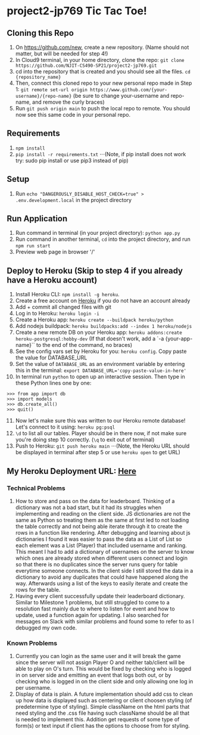 # project2-jp769 Tic Tac Toe!

## Cloning this Repo
1. On https://github.com/new, create a new repository. (Name should not matter, but will be needed for step 4!)
2. In Cloud9 terminal, in your home directory, clone the repo: `git clone https://github.com/NJIT-CS490-SP21/project2-jp769.git`
3. cd into the repository that is created and you should see all the files. `cd {repository_name}`
4. Then, connect this cloned repo to your new personal repo made in Step 1: `git remote set-url origin https://www.github.com/{your-username}/{repo-name}` (be sure to change your-username and repo-name, and remove the curly braces)
5. Run `git push origin main` to push the local repo to remote. You should now see this same code in your personal repo.

## Requirements
1. `npm install`
2. `pip install -r requirements.txt`
⋅⋅⋅(Note, if pip install does not work try: sudo pip install or use pip3 instead of pip)

## Setup
1. Run `echo "DANGEROUSLY_DISABLE_HOST_CHECK=true" > .env.development.local` in the project directory

## Run Application
1. Run command in terminal (in your project directory): `python app.py`
2. Run command in another terminal, `cd` into the project directory, and run `npm run start`
3. Preview web page in browser '/'

## Deploy to Heroku (Skip to step 4 if you already have a Heroku account)
1. Install Heroku CLI: `npm install -g heroku`.
2. Create a free account on [Heroku](https://signup.heroku.com/login) if you do not have an account already
3. Add + commit all changed files with git
4. Log in to Heroku: `heroku login -i`
5. Create a Heroku app: `heroku create --buildpack heroku/python`
6. Add nodejs buildpack: `heroku buildpacks:add --index 1 heroku/nodejs`
7. Create a new remote DB on your Heroku app: `heroku addons:create heroku-postgresql:hobby-dev` (If that doesn't work, add a `-a {your-app-name}`` to the end of the command, no braces)
8. See the config vars set by Heroku for you: `heroku config`. Copy paste the value for DATABASE_URL
9. Set the value of `DATABASE_URL` as an environment variable by entering this in the terminal: `export DATABASE_URL='copy-paste-value-in-here'`
10. In terminal run `python` to open up an interactive session. Then type in these Python lines one by one:

```
>>> from app import db 
>>> import models 
>>> db.create_all()
>>> quit()
```

11. Now let's make sure this was written to our Heroku remote database! Let's connect to it using: `heroku pg:psql`
12. `\d` to list all our tables. Player should be in there now, if not make sure you're doing step 10 correctly. (`\q` to exit out of terminal)
13. Push to Heroku: `git push heroku main`
⋅⋅⋅(Note, the Heroku URL should be displayed in terminal after step 5 or use `heroku open` to get URL)
## My Heroku Deployment URL: [Here](https://thawing-eyrie-83157.herokuapp.com/)

### Technical Problems
1. How to store and pass on the data for leaderboard. Thinking of a dictionary was not a bad start, but it had its struggles when implementing and reading on the client side. JS dictionaries are not the same as Python so treating them as the same at first led to not loading the table correctly and not being able iterate through it to create the rows in a function like rendering. After debugging and learning about js dictionaries I found it was easier to pass the data as a List of List so each element was a List (Player) that included username and ranking. This meant I had to add a dictionary of usernames on the server to know which ones are already stored when different users connect and login so that there is no duplicates since the server runs query for table everytime someone connects. In the client side I still stored the data in a dictionary to avoid any duplicates that could have happened along the way. Afterwards using a list of the keys to easily iterate and create the rows for the table.
2. Having every client successfully update their leaderboard dictionary. Similar to Milestone 1 problems, but still struggled to come to a resolution fast mainly due to where to listen for event and how to update, used a function again for updating. I also searched for messages on Slack with similar problems and found some to refer to as I debugged my own code. 

### Known Problems
1. Currently you can login as the same user and it will break the game since the server will not assign Player O and neither tab/client will be able to play on O's turn. This would be fixed by checking who is logged in on server side and emitting an event that logs both out, or by checking who is logged in on the client side and only allowing one log in per username.
2. Display of data is plain. A future implementation should add css to clean up how data is displayed such as centering or client choosen styling (of predetermine type of styling). Simple className on the html parts that need styling and the .css file having such className should be all that is needed to implement this. Addition get requests of some type of form(s) or text input if client has the options to choose from for styling.
